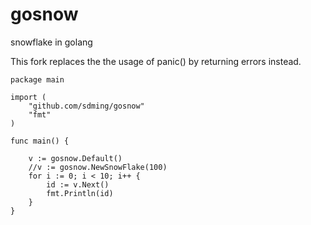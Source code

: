 gosnow
======

snowflake in golang

This fork replaces the the usage of panic() by returning errors instead.

~~~golang
package main

import (
    "github.com/sdming/gosnow"
    "fmt"
)

func main() {

    v := gosnow.Default()
    //v := gosnow.NewSnowFlake(100)
    for i := 0; i < 10; i++ {
        id := v.Next()
        fmt.Println(id)
    }
}

~~~